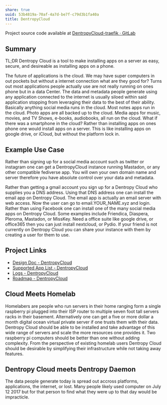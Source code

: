 ```yaml
---
share: true
uuid: 53b4819a-70af-4a7d-be7f-c79d3b1fa40a
title: DentropyCloud
---
```

Project source code available at [DentropyCloud-traefik · GitLab](https://gitlab.com/dentropy/dentropycloud-traefik)

## Summary

TL;DR Dentropy Cloud is a tool to make installing apps on a server as easy, secure, and desireable as installing apps on a phone.

The future of applications is the cloud. We may have super computers in out pockets but without a internet connection what are they good for? Turns out most applications people actually use are not really running on ones phone but in a data Center. The data and metadata people generate using any application connected to the internet is usually siloed within said application stopping from leveraging their data to the best of their ability. Basically anything social media runs in the cloud. Most notes apps run in the cloud. Photo apps are all backed up to the cloud. Media apps for music, movies, and TV Shows, e-books, audiobooks, all run on the cloud. What if there was a smartphone in the cloud? Rather than installing apps on ones phone one would install apps on a server. This is like installing apps on google drive, or iCloud, but without the platform lock in.

## Example Use Case

Rather than signing up for a social media account such as twitter or instagram one can get a DentropyCloud instance running Mastadon, or any other compatible fediverse app. You will own your own domain name and server therefore you have absolute control over your data and metadata.   

Rather than getting a gmail account you sign up for a Dentropy Cloud who supplies you a DNS address. Using that DNS address one can install the email app on Dentropy Cloud. The email app is actually an email server with web access. Now the user can go to email.YOUR_NAME.xyz and login. Rather than using Facebook one can install one of the many social media apps on Dentropy Cloud. Some examples include Friendica, Diaspera, Pleroma, Mastadon, or MissKey. Need a office suite like google drive, or office365 then you can just install nextcloud, or Pydio. If your friend is not currently on Dentropy Cloud you can share your instance with them by creating a user for them to use.

## Project Links

* [Design Doc - DentropyCloud](/6c1ccc56-5584-4ec8-9208-34fcdd2a97a5)
* [Supported App List - DentropyCloud](/f738f680-95a2-46e5-bb4c-57b67687e36a)
* [Logs - DentropyCloud](/4e71511d-083c-4683-adb1-617be0f9f5be)
* [Roadmap - DentropyCloud](/f6ae9aa0-41dc-431d-972c-47cfe397fda2)

## Cloud Meets Homelab

Homelabers are people who run servers in their home ranging form a single raspberry pi plugged into their ISP router to multiple seven foot tall servers racks in their basement. Alternatively one can get a five or more dollar a month digital ocean virtual private server if one trusts them with their data. Dentropy Cloud should be able to be installed and take advantage of this wide range of servers and scale the more resources one provides it. Two raspberry pi computers should be better than one without adding complexity. From the perspective of existing homelab users Dentropy Cloud should be desirable by simplifying their infrastructure while not taking away features.

## Dentropy Cloud meets Dentropy Daemon

The data people generate today is spread out accross platforms, applications, the internet, or lost. Many people likely used computer on July 12 2017 but for that person to find what they were up to that day would be impracticle.

